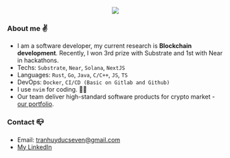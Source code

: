 <div align="center">
 <img align=center src="https://github-readme-streak-stats.herokuapp.com?user=tranhuyducseven&theme=windows-dark&hide_border=true&background=00000000"/>   
 </div>

### About me :v:
- I am a software developer, my current research is **Blockchain development**. Recently, I won 3rd prize with Substrate and 1st with Near in hackathons.
- Techs:  `Substrate`, `Near`, `Solana`, `NextJS`
- Languages: `Rust`, `Go`, `Java`, `C/C++`, `JS`, `TS`
- DevOps: `Docker`, `CI/CD (Basic on Gitlab and Github)`
- I use `nvim` for coding. :technologist:
- Our team deliver high-standard software products for crypto market - [our portfolio](https://wearedevin.com/).
### Contact :mailbox_closed:
- Email: tranhuyducseven@gmail.com
- [My LinkedIn](https://www.linkedin.com/in/tranhuyducseven/)









